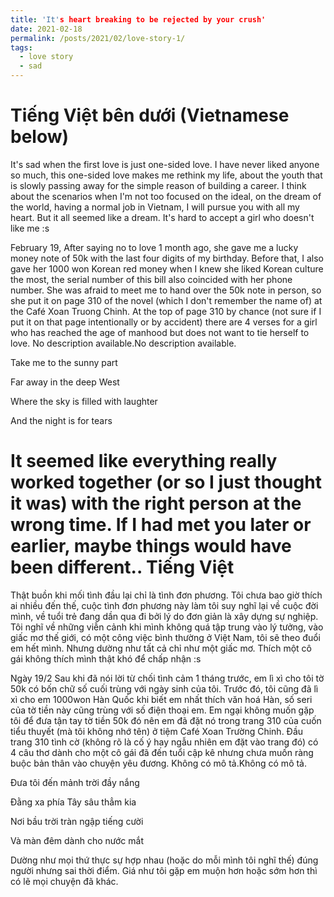 ```yaml
---
title: 'It's heart breaking to be rejected by your crush'
date: 2021-02-18
permalink: /posts/2021/02/love-story-1/
tags:
  - love story
  - sad
---
```


Tiếng Việt bên dưới (Vietnamese below)
======
It's sad when the first love is just one-sided love. I have never liked anyone so much, this one-sided love makes me rethink my life, about the youth that is slowly passing away for the simple reason of building a career. I think about the scenarios when I'm not too focused on the ideal, on the dream of the world, having a normal job in Vietnam, I will pursue you with all my heart. But it all seemed like a dream. It's hard to accept a girl who doesn't like me :s

February 19, After saying no to love 1 month ago, she gave me a lucky money note of 50k with the last four digits of my birthday. Before that, I also gave her 1000 won Korean red money when I knew she liked Korean culture the most, the serial number of this bill also coincided with her phone number. She was afraid to meet me to hand over the 50k note in person, so she put it on page 310 of the novel (which I don't remember the name of) at the Café Xoan Truong Chinh. At the top of page 310 by chance (not sure if I put it on that page intentionally or by accident) there are 4 verses for a girl who has reached the age of manhood but does not want to tie herself to love. No description available.No description available.

Take me to the sunny part

Far away in the deep West

Where the sky is filled with laughter

And the night is for tears



It seemed like everything really worked together (or so I just thought it was) with the right person at the wrong time. If I had met you later or earlier, maybe things would have been different..
Tiếng Việt
======
Thật buồn khi mối tình đầu lại chỉ là tình đơn phương. Tôi chưa bao giờ thích ai nhiều đến thế, cuộc tình đơn phương này làm tôi suy nghĩ lại về cuộc đời mình, về tuổi trẻ đang dần qua đi bởi lý do đơn giản là xây dựng sự nghiệp. Tôi nghĩ về những viễn cảnh khi mình không quá tập trung vào lý tưởng, vào giấc mơ thế giới, có một công việc bình thường ở Việt Nam, tôi sẽ theo đuổi em hết mình. Nhưng dường như tất cả chỉ như một giấc mơ. Thích một cô gái không thích mình thật khó để chấp nhận :s

Ngày 19/2 Sau khi đã nói lời từ chối tình cảm 1 tháng trước, em lì xì cho tôi tờ 50k có bốn chữ số cuối trùng với ngày sinh của tôi. Trước đó, tôi cũng đã lì xì cho em 1000won Hàn Quốc khi biết em nhất thích văn hoá Hàn, số seri của tờ tiền này cũng trùng với số điện thoại em. Em ngại không muốn gặp tôi để đưa tận tay tờ tiền 50k đó nên em đã đặt nó trong trang 310 của cuốn tiểu thuyết (mà tôi không nhớ tên) ở tiệm Café Xoan Trường Chinh. Đầu trang 310 tình cờ (không rõ là cố ý hay ngẫu nhiên em đặt vào trang đó) có 4 câu thơ dành cho một cô gái đã đến tuổi cập kê nhưng chưa muốn ràng buộc bản thân vào chuyện yêu đương. Không có mô tả.Không có mô tả.

Đưa tôi đến mảnh trời đầy nắng

Đằng xa phía Tây sâu thẳm kia

Nơi bầu trời tràn ngập tiếng cười

Và màn đêm dành cho nước mắt



Dường như mọi thứ thực sự hợp nhau (hoặc do mỗi mình tôi nghĩ thế) đúng người nhưng sai thời điểm. Giá như tôi gặp em muộn hơn hoặc sớm hơn thì có lẽ mọi chuyện đã khác.